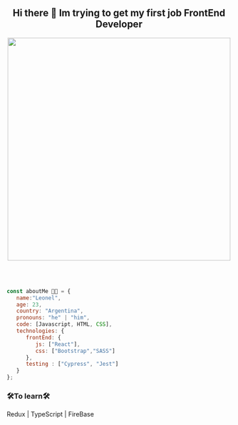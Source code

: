 <div align="center">
   <h2>Hi there 👋 Im trying to get my first job FrontEnd Developer</h2>
   <img 
        src="https://miro.medium.com/max/2400/1*VytWprd2ulmw2eIwnHMNJQ.jpeg"
        width="500px"
        heigth="auto"
   </img>
</div>

<br></br>
```javascript
const aboutMe 👨‍💻 = {
   name:"Leonel",
   age: 23,
   country: "Argentina",
   pronouns: "he" | "him",
   code: [Javascript, HTML, CSS],
   technologies: {
      frontEnd: {
         js: ["React"],
         css: ["Bootstrap","SASS"]
      },
      testing : ["Cypress", "Jest"]
   }    
};
```
### 🛠To learn🛠
 Redux | TypeScript | FireBase
